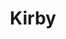 ---
title: Kirby
crosslinks:
- gaming
- nintendo
- JonTron
- place
- Pixiv
- osuplace
- emulation
- AceAttorney
- StarWars
- translator
- Kyle
- gifs
- Rainmeter
- wholesomememes
- PeopleWhoSayHeck
- homestuck
- darksouls3
- the_paul
- theydidthemath
---